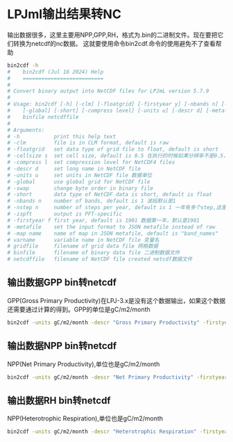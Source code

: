 # LPJml输出结果转NC
输出数据很多，这里主要用NPP,GPP,RH，格式为.bin的二进制文件。现在要把它们转换为netcdf的nc数据。
这就要使用命令bin2cdf.命令的使用避免不了查看帮助
```bash
bin2cdf -h
#    bin2cdf (Jul 16 2024) Help
#    ==========================
# 
# Convert binary output into NetCDF files for LPJmL version 5.7.9
# 
# Usage: bin2cdf [-h] [-clm] [-floatgrid] [-firstyear y] [-nbands n] [-nstep n] [-cellsize size] [-swap]
#    [-global] [-short] [-compress level] [-units u] [-descr d] [-metafile] [-map name] varname gridfile
#    binfile netcdffile
# 
# Arguments:
# -h           print this help text
# -clm         file is in CLM format, default is raw
# -floatgrid   set data type of grid file to float, default is short
# -cellsize s  set cell size, default is 0.5 在执行的时候如果分辨率不是0.5，需要设置
# -compress l  set compression level for NetCDF4 files
# -descr d     set long name in NetCDF file
# -units u     set units in NetCDF file 数据单位
# -global      use global grid for NetCDF file
# -swap        change byte order in binary file
# -short       data type of NetCDF data is short, default is float 
# -nbands n    number of bands, default is 1 波段默认是1
# -nstep n     number of steps per year, default is 1 一年有多个step,这里是月，所以是12
# -ispft       output is PFT-specific 
# -firstyear f first year, default is 1901 数据第一年，默认是1901
# -metafile    set the input format to JSON metafile instead of raw
# -map name    name of map in JSON metafile, default is "band_names"
# varname      variable name in NetCDF file 变量名
# gridfile     filename of grid data file 网格数据
# binfile      filename of binary data file 二进制数据文件
# netcdffile   filename of NetCDF file created netcdf数据文件
```

## 输出数据GPP bin转netcdf
GPP(Gross Primary Productivity)在LPJ-3.x是没有这个数据输出，如果这个数据还需要通过计算的得到。GPP的单位是gC/m2/month 
```bash
bin2cdf -units gC/m2/month -descr "Gross Primary Productivity" -firstyear 1960 -nstep 12 gpp ./output/grid.bin ./output/mgpp.bin ./output/mgpp_res05_monthly_1960-2023.nc
```

## 输出数据NPP bin转netcdf
NPP(Net Primary Productivity),单位也是gC/m2/month
```bash
bin2cdf -units gC/m2/month -descr "Net Primary Productivity" -firstyear 1960 -nstep 12 gpp ./output/grid.bin ./output/mnpp.bin ./output/mnpp_res05_monthly_1960-2023.nc
```

## 输出数据RH bin转netcdf
NPP(Heterotrophic Respiration),单位也是gC/m2/month
```bash
bin2cdf -units gC/m2/month -descr "Heterotrophic Respiration" -firstyear 1960 -nstep 12 gpp ./output/grid.bin ./output/mrh.bin ./output/mrh_res05_monthly_1960-2023.nc
```
